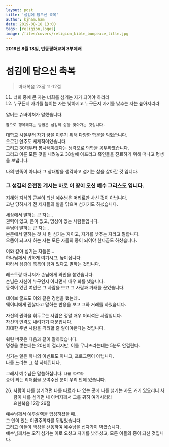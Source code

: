 ```yaml
---
layout: post
title: '섬김에 담으신 축복'
author: kjham.ham
date: 2019-08-18 13:00
tags: [religion,logos]
image: /files/covers/religion_bible_bunpeace_title.jpg
---
```


**2019년 8월 18일, 번동평화교회 3부예배**

# 섬김에 담으신 축복  

> 마태복음 23장 11-12절  
11. 너희 중에 큰 자는 너희를 섬기는 자가 되어야 하리라  
12. 누구든지 자기를 높이는 자는 낮아지고 누구든지 자기를 낮추는 자는 높아지리라  

알버는 슈바이처가 말했습니다.  
~~~
참으로 행복해지는 방법은 섬김의 삶을 찾아가는 것입니다.  
~~~  
대학교 시절부터 자기 꿈을 이루기 위해 다양한 학문을 익혔습니다.  
오르간 연주도 세계적이었습니다.  
그리고 30대부터 봉사해야겠다는 생각으로 의학을 공부하였습니다.  
그리고 이룬 모든 것을 내려놓고 38살에 아프리크 흑인들을 진료하기 위해 떠나고 평생을 보냅니다.  

나의 만족이 아니라 그 상대방을 생각하고 섬기는 삶을 살아간 것 입니다.  

### 그 섬김의 온전한 계시는 바로 이 땅이 오신 예수 그리스도 입니다.  

지혜와 지식의 근본이 되신 예수님은 머리로만 사신 것이 아닙니다.  
고난 당하시기 전 제자들의 발을 닦으며 섬기기도 하셨습니다.  

세상에서 말하는 큰 자는..  
권력이 있고, 돈이 있고, 명성이 있는 사람들입니다.  
주님이 말하는 큰 자는..  
본문에서 말하는 것 처 럼 섬기는 자이고, 자기를 낮추는 자라고 말합니다.  
으뜸이 되고자 하는 자는 모든 자들의 종이 되어야 한다곧도 하셨습니다.  

이와 같아 섬기는 자들은...  
하나님께서 귀하게 여기시고, 높이십니다.  
따라서 섬김에 축복이 담겨 있다고 말하는 것입니다.  

레스토랑 매니저가 손님에게 와인을 쏟았습니다.  
손님은 자신이 누구인지 아냐면서 매우 화를 냈습니다.  
동석이 있던 여인은 그 사람을 보고 그 사람과 거래를 끊었습니다.  

데이브 굴드도 이와 같은 경험을 했는데..  
웨이터에게 괜찮다고 말하는 반응을 보고 그와 거래를 하였습니다.  

자신의 권력을 휘두르는 사람은 정말 매우 어리석은 사람입니다.  
자신의 인격도 내려가기 때문입니다.  
최대한 주변 사람을 격려할 줄 알아야한다는 것입니다.  

워린 버핏은 다음과 같이 말하였습니다.  
명성을 쌓는데는 20년이 걸리지만, 이를 무너뜨리는데는 5분도 안걸린다.  

섬기는 일은 하나의 이벤트도 아니고, 프로그램이 아닙니다.  
나를 드리는 그 삶 자체입니다.  

그래서 예수님은 말씀하십니다. `나를 따르라`  
종이 되는 리더쉼을 보여주신 분이 우리 안에 있습니다.  

26. 사람이 나를 섬기려면 나를 따르라 나 있는 곳에 나를 섬기는 자도 거기 있으리니 사람이 나를 섬기면 내 아버지께서 그를 귀히 여기시리라  
요한복음 12장 26절  

예수님께서 예루살렘을 입성하셨을 때..  
그 안이 있는 이권주의자를 뒤엎었습니다.  
그리고 이들이 백성을 선동하여 예수님을 십자가이 박았습니다.  
예수님께서는 오직 섬기는 이로 오셨고 자기를 낮추셨고, 모든 이들의 종이 되신 것입니다.  
